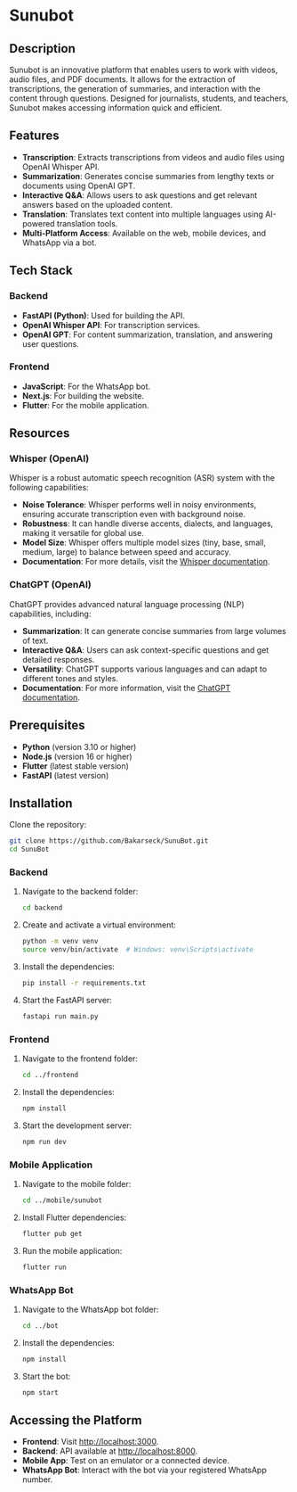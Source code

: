 # Sunubot

## Description  
Sunubot is an innovative platform that enables users to work with videos, audio files, and PDF documents. It allows for the extraction of transcriptions, the generation of summaries, and interaction with the content through questions. Designed for journalists, students, and teachers, Sunubot makes accessing information quick and efficient.

## Features  
- **Transcription**: Extracts transcriptions from videos and audio files using OpenAI Whisper API.  
- **Summarization**: Generates concise summaries from lengthy texts or documents using OpenAI GPT.  
- **Interactive Q&A**: Allows users to ask questions and get relevant answers based on the uploaded content.  
- **Translation**: Translates text content into multiple languages using AI-powered translation tools.  
- **Multi-Platform Access**: Available on the web, mobile devices, and WhatsApp via a bot.

## Tech Stack  
### Backend  
- **FastAPI (Python)**: Used for building the API.  
- **OpenAI Whisper API**: For transcription services.  
- **OpenAI GPT**: For content summarization, translation, and answering user questions.

### Frontend  
- **JavaScript**: For the WhatsApp bot.  
- **Next.js**: For building the website.  
- **Flutter**: For the mobile application.

## Resources

### Whisper (OpenAI)  
Whisper is a robust automatic speech recognition (ASR) system with the following capabilities:  
- **Noise Tolerance**: Whisper performs well in noisy environments, ensuring accurate transcription even with background noise.  
- **Robustness**: It can handle diverse accents, dialects, and languages, making it versatile for global use.  
- **Model Size**: Whisper offers multiple model sizes (tiny, base, small, medium, large) to balance between speed and accuracy.  
- **Documentation**: For more details, visit the [Whisper documentation](https://platform.openai.com/docs/guides/speech-to-text).  

### ChatGPT (OpenAI)  
ChatGPT provides advanced natural language processing (NLP) capabilities, including:  
- **Summarization**: It can generate concise summaries from large volumes of text.  
- **Interactive Q&A**: Users can ask context-specific questions and get detailed responses.  
- **Versatility**: ChatGPT supports various languages and can adapt to different tones and styles.  
- **Documentation**: For more information, visit the [ChatGPT documentation](https://platform.openai.com/docs/guides/text-generation).  

## Prerequisites  
- **Python** (version 3.10 or higher)  
- **Node.js** (version 16 or higher)  
- **Flutter** (latest stable version)  
- **FastAPI** (latest version)  

## Installation  
Clone the repository:  
```bash  
git clone https://github.com/Bakarseck/SunuBot.git
cd SunuBot
```
### Backend  
1. Navigate to the backend folder:  
   ```bash
   cd backend
   ```

2. Create and activate a virtual environment:  
   ```bash
   python -m venv venv
   source venv/bin/activate  # Windows: venv\Scripts\activate
   ```

3. Install the dependencies:  
   ```bash
   pip install -r requirements.txt
   ```

4. Start the FastAPI server:  
   ```bash
   fastapi run main.py
   ```

### Frontend  
1. Navigate to the frontend folder:  
   ```bash
   cd ../frontend
   ```

2. Install the dependencies:  
   ```bash
   npm install
   ```

3. Start the development server:  
   ```bash
   npm run dev
   ```

### Mobile Application  
1. Navigate to the mobile folder:  
   ```bash
   cd ../mobile/sunubot
   ```

2. Install Flutter dependencies:  
   ```bash
   flutter pub get
   ```

3. Run the mobile application:  
   ```bash
   flutter run
   ```

### WhatsApp Bot  
1. Navigate to the WhatsApp bot folder:  
   ```bash
   cd ../bot
   ```

2. Install the dependencies:  
   ```bash
   npm install
   ```

3. Start the bot:  
   ```bash
   npm start
   ```

## Accessing the Platform  
- **Frontend**: Visit [http://localhost:3000](http://localhost:3000).  
- **Backend**: API available at [http://localhost:8000](http://localhost:8000).  
- **Mobile App**: Test on an emulator or a connected device.  
- **WhatsApp Bot**: Interact with the bot via your registered WhatsApp number.  

